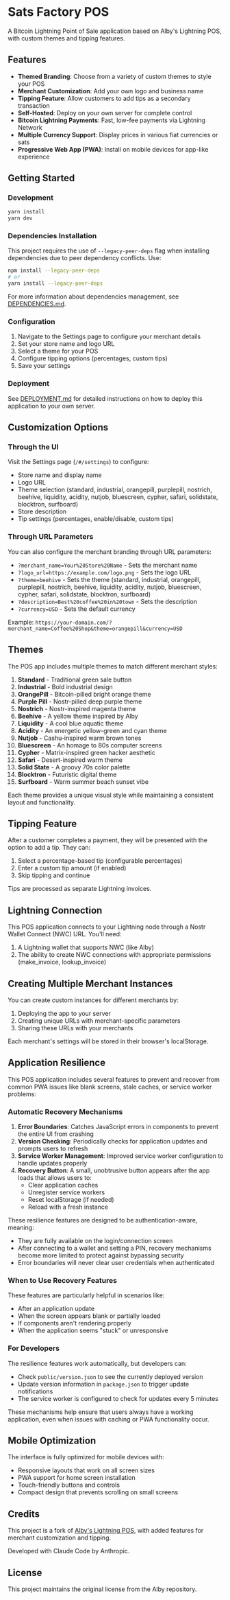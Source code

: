 # Sats Factory POS

A Bitcoin Lightning Point of Sale application based on Alby's Lightning POS, with custom themes and tipping features.

## Features

- **Themed Branding**: Choose from a variety of custom themes to style your POS
- **Merchant Customization**: Add your own logo and business name
- **Tipping Feature**: Allow customers to add tips as a secondary transaction
- **Self-Hosted**: Deploy on your own server for complete control
- **Bitcoin Lightning Payments**: Fast, low-fee payments via Lightning Network
- **Multiple Currency Support**: Display prices in various fiat currencies or sats
- **Progressive Web App (PWA)**: Install on mobile devices for app-like experience

## Getting Started

### Development

```bash
yarn install
yarn dev
```

### Dependencies Installation

This project requires the use of `--legacy-peer-deps` flag when installing dependencies due to peer dependency conflicts. Use:

```bash
npm install --legacy-peer-deps
# or 
yarn install --legacy-peer-deps
```

For more information about dependencies management, see [DEPENDENCIES.md](DEPENDENCIES.md).

### Configuration

1. Navigate to the Settings page to configure your merchant details
2. Set your store name and logo URL
3. Select a theme for your POS
4. Configure tipping options (percentages, custom tips)
5. Save your settings

### Deployment

See [DEPLOYMENT.md](DEPLOYMENT.md) for detailed instructions on how to deploy this application to your own server.

## Customization Options

### Through the UI

Visit the Settings page (`/#/settings`) to configure:
- Store name and display name
- Logo URL
- Theme selection (standard, industrial, orangepill, purplepill, nostrich, beehive, liquidity, acidity, nutjob, bluescreen, cypher, safari, solidstate, blocktron, surfboard)
- Store description
- Tip settings (percentages, enable/disable, custom tips)

### Through URL Parameters

You can also configure the merchant branding through URL parameters:
- `?merchant_name=Your%20Store%20Name` - Sets the merchant name
- `?logo_url=https://example.com/logo.png` - Sets the logo URL
- `?theme=beehive` - Sets the theme (standard, industrial, orangepill, purplepill, nostrich, beehive, liquidity, acidity, nutjob, bluescreen, cypher, safari, solidstate, blocktron, surfboard)
- `?description=Best%20coffee%20in%20town` - Sets the description
- `?currency=USD` - Sets the default currency

Example: `https://your-domain.com/?merchant_name=Coffee%20Shop&theme=orangepill&currency=USD`

## Themes

The POS app includes multiple themes to match different merchant styles:

1. **Standard** - Traditional green sale button
2. **Industrial** - Bold industrial design
3. **OrangePill** - Bitcoin-pilled bright orange theme
4. **Purple Pill** - Nostr-pilled deep purple theme
5. **Nostrich** - Nostr-inspired magenta theme
6. **Beehive** - A yellow theme inspired by Alby
7. **Liquidity** - A cool blue aquatic theme
8. **Acidity** - An energetic yellow-green and cyan theme
9. **Nutjob** - Cashu-inspired warm brown tones
10. **Bluescreen** - An homage to 80s computer screens
11. **Cypher** - Matrix-inspired green hacker aesthetic
12. **Safari** - Desert-inspired warm theme
13. **Solid State** - A groovy 70s color palette 
14. **Blocktron** - Futuristic digital theme
15. **Surfboard** - Warm summer beach sunset vibe

Each theme provides a unique visual style while maintaining a consistent layout and functionality.

## Tipping Feature

After a customer completes a payment, they will be presented with the option to add a tip. They can:
1. Select a percentage-based tip (configurable percentages)
2. Enter a custom tip amount (if enabled)
3. Skip tipping and continue

Tips are processed as separate Lightning invoices.

## Lightning Connection

This POS application connects to your Lightning node through a Nostr Wallet Connect (NWC) URL. You'll need:

1. A Lightning wallet that supports NWC (like Alby)
2. The ability to create NWC connections with appropriate permissions (make_invoice, lookup_invoice)

## Creating Multiple Merchant Instances

You can create custom instances for different merchants by:

1. Deploying the app to your server
2. Creating unique URLs with merchant-specific parameters
3. Sharing these URLs with your merchants

Each merchant's settings will be stored in their browser's localStorage.

## Application Resilience

This POS application includes several features to prevent and recover from common PWA issues like blank screens, stale caches, or service worker problems:

### Automatic Recovery Mechanisms

1. **Error Boundaries**: Catches JavaScript errors in components to prevent the entire UI from crashing
2. **Version Checking**: Periodically checks for application updates and prompts users to refresh
3. **Service Worker Management**: Improved service worker configuration to handle updates properly
4. **Recovery Button**: A small, unobtrusive button appears after the app loads that allows users to:
   - Clear application caches
   - Unregister service workers
   - Reset localStorage (if needed)
   - Reload with a fresh instance

These resilience features are designed to be authentication-aware, meaning:
- They are fully available on the login/connection screen
- After connecting to a wallet and setting a PIN, recovery mechanisms become more limited to protect against bypassing security
- Error boundaries will never clear user credentials when authenticated

### When to Use Recovery Features

These features are particularly helpful in scenarios like:

- After an application update
- When the screen appears blank or partially loaded
- If components aren't rendering properly
- When the application seems "stuck" or unresponsive

### For Developers

The resilience features work automatically, but developers can:

- Check `public/version.json` to see the currently deployed version
- Update version information in `package.json` to trigger update notifications
- The service worker is configured to check for updates every 5 minutes

These mechanisms help ensure that users always have a working application, even when issues with caching or PWA functionality occur.

## Mobile Optimization

The interface is fully optimized for mobile devices with:

- Responsive layouts that work on all screen sizes
- PWA support for home screen installation
- Touch-friendly buttons and controls
- Compact design that prevents scrolling on small screens

## Credits

This project is a fork of [Alby's Lightning POS](https://github.com/getAlby/pos), with added features for merchant customization and tipping.

Developed with Claude Code by Anthropic.

## License

This project maintains the original license from the Alby repository.
